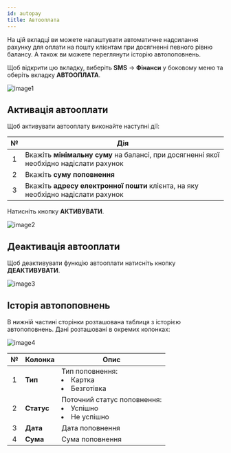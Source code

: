 ```yaml
---
id: autopay
title: Автооплата
---
```


На цій вкладці ви можете налаштувати автоматичне надсилання рахунку для оплати на пошту клієнтам при досягненні певного рівню балансу. А також ви можете переглянути історію автопоповнень.

Щоб відкрити цю вкладку, виберіть **SMS** → **Фінанси** у боковому меню та оберіть вкладку **АВТООПЛАТА**.

![image1](/img/uk/client_finances_autopay/image1.png)

## Активація автооплати

Щоб активувати автооплату виконайте наступні дії:

|  №  | Дія |
| :-: | --- |
| 1 | Вкажіть **мінімальну суму** на балансі, при досягненні якої необхідно надіслати рахунок |
| 2 | Вкажіть **суму поповнення** |
| 3 | Вкажіть **адресу електронної пошти** клієнта, на яку необхідно надіслати рахунок |

Натисніть кнопку **АКТИВУВАТИ**.

![image2](/img/uk/client_finances_autopay/image2.png)

## Деактивація автооплати

Щоб деактивувати функцію автооплати натисніть кнопку **ДЕАКТИВУВАТИ**.

![image3](/img/uk/client_finances_autopay/image3.png)

## Історія автопоповнень

В нижній частині сторінки розташована таблиця з історією автопоповнень. Дані розташовані в окремих колонках:

![image4](/img/uk/client_finances_autopay/image4.png)

|  №  | Колонка | Опис |
| :-: | ------- | ---- |
| 1 | **Тип** | Тип поповнення: <li>Картка</li><li>Безготівка</li> |
| 2 | **Статус** | Поточний статус поповнення: <li>Успішно</li><li>Не успішно</li> |
| 3 | **Дата** | Дата поповнення |
| 4 | **Сума** | Сума поповнення |
